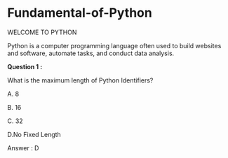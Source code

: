 # Fundamental-of-Python

<head>
  <body> WELCOME TO PYTHON </body>
<p> Python is a computer programming language often used to build websites and software, automate tasks, and conduct data analysis.</p>

<p> <b> Question 1 : </b> </p>
<p> What is the maximum length of Python Identifiers?</p>
<p> A. 8 </p> 
<p> B. 16 </p>
<p> C. 32 </p>
<p> D.No Fixed Length  </p>
Answer : D
</head>



